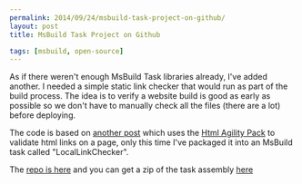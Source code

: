 ```yaml
---
permalink: 2014/09/24/msbuild-task-project-on-github/
layout: post
title: MsBuild Task Project on Github

tags: [msbuild, open-source]
---
```


As if there weren't enough MsBuild Task libraries already, I've added another. I
needed a simple static link checker that would run as part of the build process. The
idea is to verify a website build is good as early as possible so we don't have to
manually check all the files (there are a lot) before deploying.

The code is based on [another post](http://deejaygraham.github.io/2014/05/29/html-link-validation/)
which uses the [Html Agility Pack](http://htmlagilitypack.codeplex.com/) to
validate html links on a page, only this time I've packaged it into an MsBuild
task called "LocalLinkChecker".

The [repo is here](https://github.com/deejaygraham/msbuild-tasks) and you can
get a zip of the task assembly [here](https://github.com/deejaygraham/deejaygraham.github.io/raw/master/downloads/MsBuild.ThreeByTwo.Tasks.zip)

